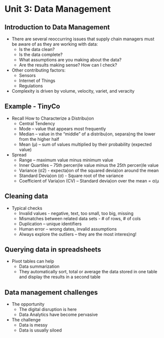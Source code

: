 # Unit 3: Data Management

##  Introduction to Data Management

  * There are several reoccurring issues that supply chain managers must be aware of as they are working with data:
    * Is the data clean?
    * Is the data complete?
    * What assumptions are you making about the data?
    * Are the results making sense? How can I check?
  * Other contributing factors:
    * Sensors
    * Internet of Things
    * Regulations
  * Complexity is driven by volume, velocity, variet, and veracity     
  
##  Example - TinyCo
  * Recall	How	to	Characterize	a	Distribu)on	
    * Central	Tendency	
    * Mode –	value	that	appears	most	frequently	
    * Median –	value	in	the	“middle”	of	a	distribu)on,	separa)ng	the	lower	from the	higher	half	
    * Mean (μ) –	sum	of values	multiplied by	their	probability	(expected	value)	
  * Spread	
    * Range	–	maximum	value	minus	minimum	value	
    * Inner	Quartiles	–	75th	percen)le	value	minus	the	25th	percen)le	value	
    * Variance	(σ2)	-	expecta)on	of	the	squared	devia)on	around	the	mean	
    *	Standard	Devia)on	(σ)	-		Square	root	of	the	variance			
    * Coefficient	of	Varia)on	(CV)	–	Standard	devia)on	over	the	mean	=	σ/μ
    
##  Cleaning data

  * Typical	checks	
    * Invalid	values	-	negative,	text,	too	small,	too	big,	missing	
    * Mismatches	between	related	data	sets	-	#	of	rows,	#	of	cols	
    * Duplication	–	unique	identifiers	
    * Human	error	–	wrong	dates,	invalid	assumptions	
    * Always	explore	the	outliers	–	they	are	the	most	interes)ng!

##  Querying data in spreadsheets

  * Pivot tables can help
    * Data summarization
    * They automatically sort, total or average the data stored in one table and display the results in a second table

##  Data management challenges

  * The opportunity
    * The digital disruption is here
    * Data Analytics have become pervasive
  * The challenge
    * Data is messy
    * Data is usually siloed
